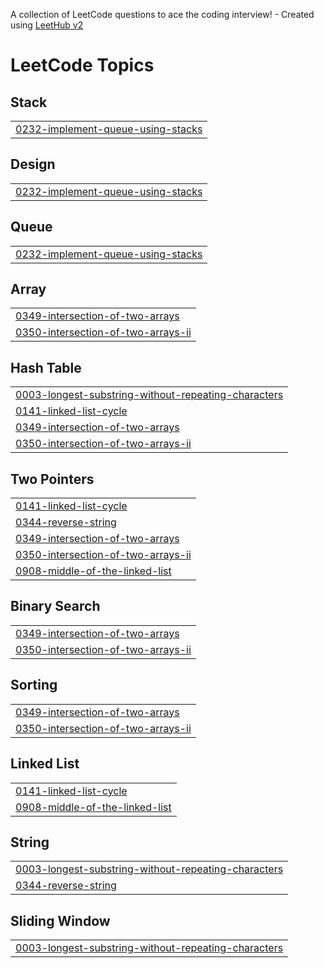 A collection of LeetCode questions to ace the coding interview! - Created using [LeetHub v2](https://github.com/arunbhardwaj/LeetHub-2.0)
<!---LeetCode Topics Start-->
# LeetCode Topics
## Stack
|  |
| ------- |
| [0232-implement-queue-using-stacks](https://github.com/areebahanif11/Leetcode_Solutions/tree/master/0232-implement-queue-using-stacks) |
## Design
|  |
| ------- |
| [0232-implement-queue-using-stacks](https://github.com/areebahanif11/Leetcode_Solutions/tree/master/0232-implement-queue-using-stacks) |
## Queue
|  |
| ------- |
| [0232-implement-queue-using-stacks](https://github.com/areebahanif11/Leetcode_Solutions/tree/master/0232-implement-queue-using-stacks) |
## Array
|  |
| ------- |
| [0349-intersection-of-two-arrays](https://github.com/areebahanif11/Leetcode_Solutions/tree/master/0349-intersection-of-two-arrays) |
| [0350-intersection-of-two-arrays-ii](https://github.com/areebahanif11/Leetcode_Solutions/tree/master/0350-intersection-of-two-arrays-ii) |
## Hash Table
|  |
| ------- |
| [0003-longest-substring-without-repeating-characters](https://github.com/areebahanif11/Leetcode_Solutions/tree/master/0003-longest-substring-without-repeating-characters) |
| [0141-linked-list-cycle](https://github.com/areebahanif11/Leetcode_Solutions/tree/master/0141-linked-list-cycle) |
| [0349-intersection-of-two-arrays](https://github.com/areebahanif11/Leetcode_Solutions/tree/master/0349-intersection-of-two-arrays) |
| [0350-intersection-of-two-arrays-ii](https://github.com/areebahanif11/Leetcode_Solutions/tree/master/0350-intersection-of-two-arrays-ii) |
## Two Pointers
|  |
| ------- |
| [0141-linked-list-cycle](https://github.com/areebahanif11/Leetcode_Solutions/tree/master/0141-linked-list-cycle) |
| [0344-reverse-string](https://github.com/areebahanif11/Leetcode_Solutions/tree/master/0344-reverse-string) |
| [0349-intersection-of-two-arrays](https://github.com/areebahanif11/Leetcode_Solutions/tree/master/0349-intersection-of-two-arrays) |
| [0350-intersection-of-two-arrays-ii](https://github.com/areebahanif11/Leetcode_Solutions/tree/master/0350-intersection-of-two-arrays-ii) |
| [0908-middle-of-the-linked-list](https://github.com/areebahanif11/Leetcode_Solutions/tree/master/0908-middle-of-the-linked-list) |
## Binary Search
|  |
| ------- |
| [0349-intersection-of-two-arrays](https://github.com/areebahanif11/Leetcode_Solutions/tree/master/0349-intersection-of-two-arrays) |
| [0350-intersection-of-two-arrays-ii](https://github.com/areebahanif11/Leetcode_Solutions/tree/master/0350-intersection-of-two-arrays-ii) |
## Sorting
|  |
| ------- |
| [0349-intersection-of-two-arrays](https://github.com/areebahanif11/Leetcode_Solutions/tree/master/0349-intersection-of-two-arrays) |
| [0350-intersection-of-two-arrays-ii](https://github.com/areebahanif11/Leetcode_Solutions/tree/master/0350-intersection-of-two-arrays-ii) |
## Linked List
|  |
| ------- |
| [0141-linked-list-cycle](https://github.com/areebahanif11/Leetcode_Solutions/tree/master/0141-linked-list-cycle) |
| [0908-middle-of-the-linked-list](https://github.com/areebahanif11/Leetcode_Solutions/tree/master/0908-middle-of-the-linked-list) |
## String
|  |
| ------- |
| [0003-longest-substring-without-repeating-characters](https://github.com/areebahanif11/Leetcode_Solutions/tree/master/0003-longest-substring-without-repeating-characters) |
| [0344-reverse-string](https://github.com/areebahanif11/Leetcode_Solutions/tree/master/0344-reverse-string) |
## Sliding Window
|  |
| ------- |
| [0003-longest-substring-without-repeating-characters](https://github.com/areebahanif11/Leetcode_Solutions/tree/master/0003-longest-substring-without-repeating-characters) |
<!---LeetCode Topics End-->